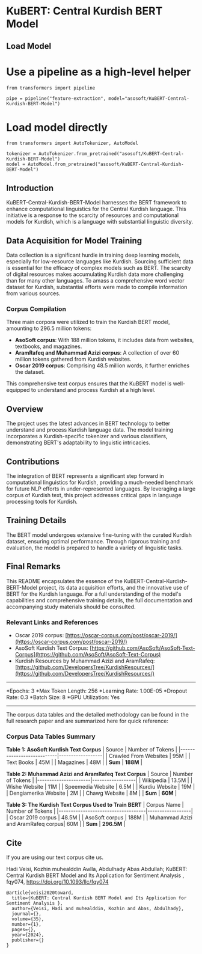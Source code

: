 # KuBERT: Central Kurdish BERT Model
## Load Model
# Use a pipeline as a high-level helper
~~~
from transformers import pipeline

pipe = pipeline("feature-extraction", model="asosoft/KuBERT-Central-Kurdish-BERT-Model")
~~~
# Load model directly
~~~
from transformers import AutoTokenizer, AutoModel

tokenizer = AutoTokenizer.from_pretrained("asosoft/KuBERT-Central-Kurdish-BERT-Model")
model = AutoModel.from_pretrained("asosoft/KuBERT-Central-Kurdish-BERT-Model")
~~~
## Introduction
KuBERT-Central-Kurdish-BERT-Model harnesses the BERT framework to enhance computational linguistics for the Central Kurdish language. This initiative is a response to the scarcity of resources and computational models for Kurdish, which is a language with substantial linguistic diversity.

## Data Acquisition for Model Training
Data collection is a significant hurdle in training deep learning models, especially for low-resource languages like Kurdish. Sourcing sufficient data is essential for the efficacy of complex models such as BERT. The scarcity of digital resources makes accumulating Kurdish data more challenging than for many other languages. To amass a comprehensive word vector dataset for Kurdish, substantial efforts were made to compile information from various sources.

### Corpus Compilation
Three main corpora were utilized to train the Kurdish BERT model, amounting to 296.5 million tokens:

- **AsoSoft corpus**: With 188 million tokens, it includes data from websites, textbooks, and magazines.
- **AramRafeq and Muhammad Azizi corpus**: A collection of over 60 million tokens gathered from Kurdish websites.
- **Oscar 2019 corpus**: Comprising 48.5 million words, it further enriches the dataset.

This comprehensive text corpus ensures that the KuBERT model is well-equipped to understand and process Kurdish at a high level.

## Overview
The project uses the latest advances in BERT technology to better understand and process Kurdish language data. The model training incorporates a Kurdish-specific tokenizer and various classifiers, demonstrating BERT's adaptability to linguistic intricacies.

## Contributions
The integration of BERT represents a significant step forward in computational linguistics for Kurdish, providing a much-needed benchmark for future NLP efforts in under-represented languages. By leveraging a large corpus of Kurdish text, this project addresses critical gaps in language processing tools for Kurdish.

## Training Details
The BERT model undergoes extensive fine-tuning with the curated Kurdish dataset, ensuring optimal performance. Through rigorous training and evaluation, the model is prepared to handle a variety of linguistic tasks.

## Final Remarks
This README encapsulates the essence of the KuBERT-Central-Kurdish-BERT-Model project, its data acquisition efforts, and the innovative use of BERT for the Kurdish language. For a full understanding of the model's capabilities and comprehensive training details, the full documentation and accompanying study materials should be consulted.

### Relevant Links and References
- Oscar 2019 corpus: [https://oscar-corpus.com/post/oscar-2019/](https://oscar-corpus.com/post/oscar-2019/)
- AsoSoft Kurdish Text Corpus: [https://github.com/AsoSoft/AsoSoft-Text-Corpus](https://github.com/AsoSoft/AsoSoft-Text-Corpus)
- Kurdish Resources by Muhammad Azizi and AramRafeq: [https://github.com/DevelopersTree/KurdishResources/](https://github.com/DevelopersTree/KurdishResources/)

---

*Epochs: 3
*Max Token Length: 256
*Learning Rate: 1.00E-05
*Dropout Rate: 0.3
*Batch Size: 8
*GPU Utilization: Yes

---

The corpus data tables and the detailed methodology can be found in the full research paper and are summarized here for quick reference:

### Corpus Data Tables Summary

**Table 1: AsoSoft Kurdish Text Corpus**
| Source                    | Number of Tokens |
|---------------------------|------------------|
| Crawled From Websites     | 95M              |
| Text Books                | 45M              |
| Magazines                 | 48M              |
| **Sum**                   | **188M**         |

**Table 2: Muhammad Azizi and AramRafeq Text Corpus**
| Source               | Number of Tokens |
|----------------------|------------------|
| Wikipedia            | 13.5M            |
| Wishe Website        | 11M              |
| Speemedia Website    | 6.5M             |
| Kurdiu Website       | 19M              |
| Dengiamerika Website | 2M               |
| Chawg Website        | 8M               |
| **Sum**              | **60M**          |

**Table 3: The Kurdish Text Corpus Used to Train BERT**
| Corpus Name                        | Number of Tokens |
|------------------------------------|------------------|
| Oscar 2019 corpus                  | 48.5M            |
| AsoSoft corpus                     | 188M             |
| Muhammad Azizi and AramRafeq corpus| 60M              |
| **Sum**                            | **296.5M**       |

##  Cite
If you are using our text corpus cite us.

Hadi Veisi, Kozhin muhealddin Awlla, Abdulhady Abas Abdullah; KuBERT: Central Kurdish BERT Model and Its Application for   Sentiment Analysis , fqy074, https://doi.org/10.1093/llc/fqy074

~~~
@article{veisi2020toward,
  title={KuBERT: Central Kurdish BERT Model and Its Application for   Sentiment Analysis },
  author={Veisi, Hadi and muhealddin, Kozhin and Abas, Abdulhady},
  journal={},
  volume={35},
  number={1},
  pages={},
  year={2024},
  publisher={}
}
~~~
